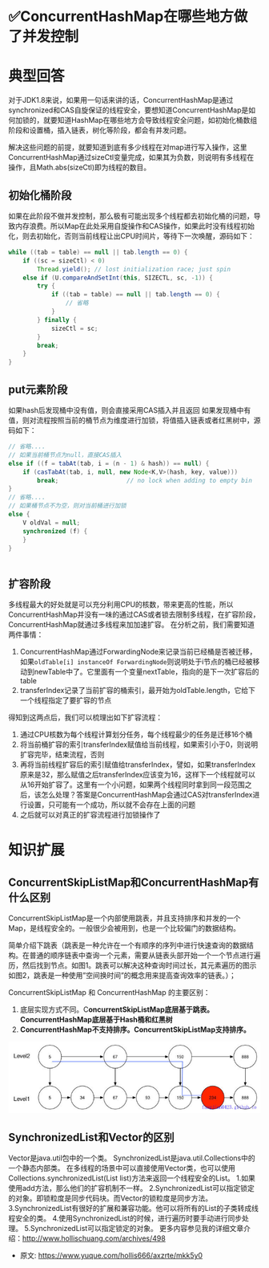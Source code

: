 # ✅ConcurrentHashMap在哪些地方做了并发控制
<!--page header-->

<a name="cE6vK"></a>
# 典型回答
对于JDK1.8来说，如果用一句话来讲的话，ConcurrentHashMap是通过synchronized和CAS自旋保证的线程安全，要想知道ConcurrentHashMap是如何加锁的，就要知道HashMap在哪些地方会导致线程安全问题，如初始化桶数组阶段和设置桶，插入链表，树化等阶段，都会有并发问题。

解决这些问题的前提，就要知道到底有多少线程在对map进行写入操作，这里ConcurrentHashMap通过sizeCtl变量完成，如果其为负数，则说明有多线程在操作，且Math.abs(sizeCtl)即为线程的数目。
<a name="CtYXY"></a>
## 初始化桶阶段

如果在此阶段不做并发控制，那么极有可能出现多个线程都去初始化桶的问题，导致内存浪费。所以Map在此处采用自旋操作和CAS操作，如果此时没有线程初始化，则去初始化，否则当前线程让出CPU时间片，等待下一次唤醒，源码如下：
```java
while ((tab = table) == null || tab.length == 0) {
    if ((sc = sizeCtl) < 0)
        Thread.yield(); // lost initialization race; just spin
    else if (U.compareAndSetInt(this, SIZECTL, sc, -1)) {
        try {
            if ((tab = table) == null || tab.length == 0) {
                // 省略
            }
        } finally {
            sizeCtl = sc;
        }
        break;
    }
}
```
<a name="WBmlV"></a>
## 
<a name="KAbZV"></a>
## put元素阶段
如果hash后发现桶中没有值，则会直接采用CAS插入并且返回
如果发现桶中有值，则对流程按照当前的桶节点为维度进行加锁，将值插入链表或者红黑树中，源码如下：
```java
// 省略....
// 如果当前桶节点为null，直接CAS插入
else if ((f = tabAt(tab, i = (n - 1) & hash)) == null) {
    if (casTabAt(tab, i, null, new Node<K,V>(hash, key, value)))
        break;                   // no lock when adding to empty bin
}
// 省略....
// 如果桶节点不为空，则对当前桶进行加锁
else {
    V oldVal = null;
    synchronized (f) {
    }
}
                
```
<a name="WGtJb"></a>
## 
<a name="WWVZI"></a>
## 扩容阶段
多线程最大的好处就是可以充分利用CPU的核数，带来更高的性能，所以ConcurrentHashMap并没有一味的通过CAS或者锁去限制多线程，在扩容阶段，ConcurrentHashMap就通过多线程来加加速扩容。
在分析之前，我们需要知道两件事情：

1. ConcurrentHashMap通过ForwardingNode来记录当前已经桶是否被迁移，如果`oldTable[i] instanceOf ForwardingNode`则说明处于i节点的桶已经被移动到newTable中了。它里面有一个变量nextTable，指向的是下一次扩容后的table
2. transferIndex记录了当前扩容的桶索引，最开始为oldTable.length，它给下一个线程指定了要扩容的节点

得知到这两点后，我们可以梳理出如下扩容流程：

1. 通过CPU核数为每个线程计算划分任务，每个线程最少的任务是迁移16个桶
2. 将当前桶扩容的索引transferIndex赋值给当前线程，如果索引小于0，则说明扩容完毕，结束流程，否则
3. 再将当前线程扩容后的索引赋值给transferIndex，譬如，如果transferIndex原来是32，那么赋值之后transferIndex应该变为16，这样下一个线程就可以从16开始扩容了。这里有一个小问题，如果两个线程同时拿到同一段范围之后，该怎么处理？答案是ConcurrentHashMap会通过CAS对transferIndex进行设置，只可能有一个成功，所以就不会存在上面的问题
4. 之后就可以对真正的扩容流程进行加锁操作了

<a name="QEko2"></a>
# 知识扩展
<a name="VwMnG"></a>
## **ConcurrentSkipListMap和ConcurrentHashMap有什么区别**
ConcurrentSkipListMap是一个内部使用跳表，并且支持排序和并发的一个Map，是线程安全的。一般很少会被用到，也是一个比较偏门的数据结构。

简单介绍下跳表（跳表是一种允许在一个有顺序的序列中进行快速查询的数据结构。在普通的顺序链表中查询一个元素，需要从链表头部开始一个一个节点进行遍历，然后找到节点。如图1。跳表可以解决这种查询时间过长，其元素遍历的图示如图2，跳表是一种使用”空间换时间”的概念用来提高查询效率的链表。）；

ConcurrentSkipListMap 和 ConcurrentHashMap 的主要区别：

1. 底层实现方式不同。C**oncurrentSkipListMap底层基于跳表。ConcurrentHashMap底层基于Hash桶和红黑树**
2. **ConcurrentHashMap不支持排序。ConcurrentSkipListMap支持排序。**

![](./img/usnhAw5INTfKZAcr/1665119055515-c5701dc8-ac99-4a28-929e-20b8a38280be-617909.jpeg)
<a name="S0pNy"></a>
## 
<a name="BOwFo"></a>
## SynchronizedList和Vector的区别
Vector是java.util包中的一个类。 SynchronizedList是java.util.Collections中的一个静态内部类。
在多线程的场景中可以直接使用Vector类，也可以使用Collections.synchronizedList(List list)方法来返回一个线程安全的List。
1.如果使用add方法，那么他们的扩容机制不一样。 
2.SynchronizedList可以指定锁定的对象。即锁粒度是同步代码块。而Vector的锁粒度是同步方法。
3.SynchronizedList有很好的扩展和兼容功能。他可以将所有的List的子类转成线程安全的类。 
4.使用SynchronizedList的时候，进行遍历时要手动进行同步处理。
5.SynchronizedList可以指定锁定的对象。
更多内容参见我的详细文章介绍：http://www.hollischuang.com/archives/498


<!--page footer-->
- 原文: <https://www.yuque.com/hollis666/axzrte/mkk5y0>